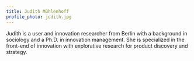 ```yaml
---
title: Judith Mühlenhoff
profile_photo: judith.jpg
---
```

Judith is a user and innovation researcher from Berlin with a background in sociology and a Ph.D. in innovation management. She is specialized in the front-end of innovation with explorative  research for product discovery and strategy.

